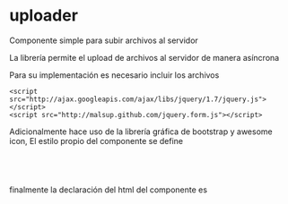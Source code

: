 # uploader
Componente simple para subir archivos al servidor


La librería permite el upload de archivos al servidor de manera asíncrona

Para su implementación es necesario incluir los archivos

    <script src="http://ajax.googleapis.com/ajax/libs/jquery/1.7/jquery.js"></script> 
    <script src="http://malsup.github.com/jquery.form.js"></script> 
    
 Adicionalmente hace uso de la librería gráfica de bootstrap y awesome icon, El estilo propio del componente se define
 
 <code>
  <style>
  .cg-uploader {
	  background-color: #FFF;
    color: #999;
    padding: 10px;
  }
  .cg-uploader .icon {
	  float:right;
  	font-size:1.6em;
  }
  .progress {
	  margin-bottom:0px;
  }
  </style>
 </code>
 
 finalmente la declaración del html del componente es
 
<code>
  <div class="well" placeholder="Subir archivo (07/2016)" data="07/2016" component="cg-upload" callback="DOCUMENTATION.ivas" icon="fa-cloud-upload" filetype="*"  >&nbsp;</div>
</code>
